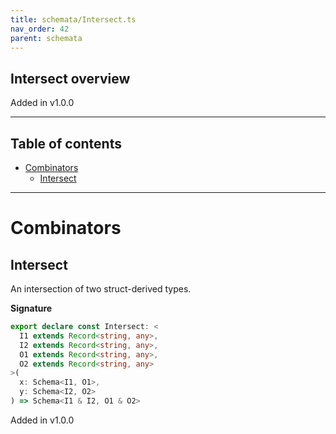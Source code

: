 ```yaml
---
title: schemata/Intersect.ts
nav_order: 42
parent: schemata
---
```


## Intersect overview

Added in v1.0.0

---

<h2 class="text-delta">Table of contents</h2>

- [Combinators](#combinators)
  - [Intersect](#intersect)

---

# Combinators

## Intersect

An intersection of two struct-derived types.

**Signature**

```ts
export declare const Intersect: <
  I1 extends Record<string, any>,
  I2 extends Record<string, any>,
  O1 extends Record<string, any>,
  O2 extends Record<string, any>
>(
  x: Schema<I1, O1>,
  y: Schema<I2, O2>
) => Schema<I1 & I2, O1 & O2>
```

Added in v1.0.0
